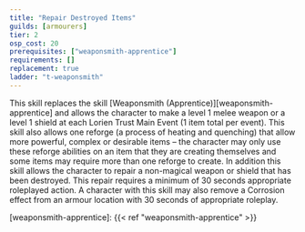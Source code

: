 ```yaml
---
title: "Repair Destroyed Items"
guilds: [armourers]
tier: 2
osp_cost: 20
prerequisites: ["weaponsmith-apprentice"]
requirements: []
replacement: true
ladder: "t-weaponsmith"
---
```

This skill replaces the skill [Weaponsmith (Apprentice)][weaponsmith-apprentice] and allows the character to make a level 1 melee weapon or a level 1 shield at each Lorien Trust Main Event (1 item total per event). This skill also allows one reforge (a process of heating and quenching) that allow more powerful, complex or desirable items – the character may only use these reforge abilities on an item that they are creating themselves and some items may require more than one reforge to create. In addition this skill allows the character to repair a non-magical weapon or shield that has been destroyed. This repair requires a minimum of 30 seconds appropriate roleplayed action. A character with this skill may also remove a Corrosion effect from an armour location with 30 seconds of appropriate roleplay.

[weaponsmith-apprentice]: {{< ref "weaponsmith-apprentice" >}}